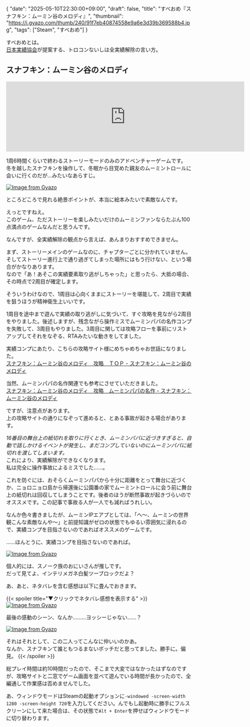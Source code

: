 {
  "date": "2025-05-10T22:30:00+09:00",
  "draft": false,
  "title": "すべおめ『スナフキン：ムーミン谷のメロディ』",
  "thumbnail": "https://i.gyazo.com/thumb/240/91f7eb40874558e9a6e3d39b369588b4.jpg",
  "tags": ["Steam", "すべおめ"]
}


すべおめとは。  
[日本実績協会](https://steamcommunity.com/groups/jisseki)が提案する、トロコンないしは全実績解除の言い方。

## スナフキン：ムーミン谷のメロディ

<iframe src="https://store.steampowered.com/widget/1808680/" frameborder="0" width="646" height="190"></iframe>

1周6時間くらいで終わるストーリーモードのみのアドベンチャーゲームです。  
冬を越したスナフキンを操作して、冬眠から目覚めた親友のムーミントロールに会いに行くのだが…みたいなあらすじ。

[![Image from Gyazo](https://i.gyazo.com/a1d1deb54aa940882f419050041203e4.jpg)](https://gyazo.com/a1d1deb54aa940882f419050041203e4)

ところどころで見れる絶景ポイントが、本当に絵本みたいで素敵なんです。

えっとですねえ。  
このゲーム、ただストーリーを楽しみたいだけのムーミンファンならたぶん100点満点のゲームなんだと思うんです。

なんですが、全実績解除の観点から言えば、あんまりおすすめできません。

まず、ストーリーメインのゲームなのに、チャプターごとに分かれていません。  
そしてストーリー進行上で通り過ぎてしまった場所にはもう行けない、という場合がかなりあります。  
なので「あ！あそこの実績要素取り逃がしちゃった」と思ったら、大抵の場合、その時点で2周目が確定します。

そういうわけなので、1周目は心向くままにストーリーを堪能して、2周目で実績を狙うほうが精神衛生上いいです。

1周目を途中まで遊んで実績の取り逃がしに気づいて、すぐ攻略を見ながら2周目をやりました。後述しますが、残念ながら操作ミスでムーミンパパの名作コンプを失敗して、3周目もやりました。3周目に関しては攻略フローを事前にリストアップしてそれをなぞる、RTAみたいな動きをしてました。  

実績コンプにあたり、こちらの攻略サイト様にめちゃめちゃお世話になりました。  
[スナフキン：ムーミン谷のメロディ　攻略　ＴＯＰ - スナフキン：ムーミン谷のメロディ](https://kouryaku10.jp/blog-entry-1454.html)  

当然、ムーミンパパの名作関連でも参考にさせていただきました。  
[スナフキン：ムーミン谷のメロディ　攻略　ムーミンパパの名作 - スナフキン：ムーミン谷のメロディ](https://kouryaku10.jp/blog-entry-1464.html)

ですが、注意点があります。  
上の攻略サイトの通りになぞって進めると、とある事故が起きる場合があります。

*16番目の舞台上の紙切れを取りに行くとき、ムーミンパパに近づきすぎると、自動で話しかけるイベントが発生し、まだコンプしていないのにムーミンパパに紙切れを渡してしまいます。*  
これにより、実績解除ができなくなります。  
私は完全に操作事故によるミスでした……。

これを防ぐには、おそらくムーミンパパから十分に距離をとって舞台に近づくか、ニョロニョロ島から帰還後に公園番の家でムーミントロールに会う前に舞台上の紙切れは回収してしまうことです。後者のほうが断然事故が起きづらいのでオススメです。この記事で事故る人が一人でも減ればうれしい。

なんか色々書きましたが、ムーミンIPエアプとしては、「へ～、ムーミンの世界観こんな素敵なんや～」と前提知識がゼロの状態でもゆるい雰囲気に浸れるので、実績コンプを目指さないのであればオススメのゲームです。

……ほんとうに、実績コンプを目指さないのであれば。

[![Image from Gyazo](https://i.gyazo.com/dc8c875d02e84d3ea760b370391b8c38.jpg)](https://gyazo.com/dc8c875d02e84d3ea760b370391b8c38)

個人的には、スノーク族のおにいさんが推しです。  
だって見てよ、インテリメガネ白髪ツーブロックだよ？

あ、あと、ネタバレを含む感想は以下に畳んでおきます。

{{< spoiler title="▼クリックでネタバレ感想を表示する" >}}
[![Image from Gyazo](https://i.gyazo.com/9f471d96278b01133f4caea4746e998e.jpg)](https://gyazo.com/9f471d96278b01133f4caea4746e998e)

最後の感動のシーン、なんか………ヨッシーじゃない……？

[![Image from Gyazo](https://i.gyazo.com/37f79cb4cb2730042ced2a6443aa559d.jpg)](https://gyazo.com/37f79cb4cb2730042ced2a6443aa559d)

それはそれとして、この二人ってこんなに仲いいのかあ。  
なんか、スナフキンて誰ともつるまないボッチだと思ってました。勝手に。偏見。
{{< /spoiler >}}

総プレイ時間は約10時間だったので、そこまで大変ではなかったはずなのですが、攻略サイトと二窓でゲーム画面を並べて遊んでいる時間が長かったので、全編通して作業感は否めませんでした。

あ、ウィンドウモードはSteamの起動オプションに`-windowed -screen-width 1280 -screen-height 720`を入力してください。んでもし起動時に勝手にフルスクリーンにして来た場合は、その状態で`Alt + Enter`を押せばウィンドウモードに切り替わります。